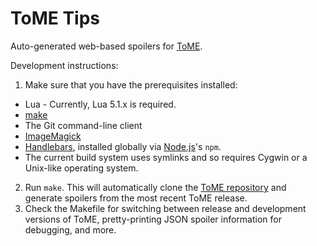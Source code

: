 ToME Tips
=========

Auto-generated web-based spoilers for [ToME](http://te4.org/).

Development instructions:

1. Make sure that you have the prerequisites installed:
 * Lua - Currently, Lua 5.1.x is required.
 * [make](https://www.gnu.org/software/make/)
 * The Git command-line client
 * [ImageMagick](http://www.imagemagick.org/)
 * [Handlebars](https://www.npmjs.org/package/handlebars), installed globally via [Node.js](http://nodejs.org/)'s `npm`.
 * The current build system uses symlinks and so requires Cygwin or a Unix-like operating system.
2. Run `make`.  This will automatically clone the [ToME repository](http://git.net-core.org/darkgod/t-engine4) and generate spoilers from the most recent ToME release.
3. Check the Makefile for switching between release and development versions of ToME, pretty-printing JSON spoiler information for debugging, and more.

